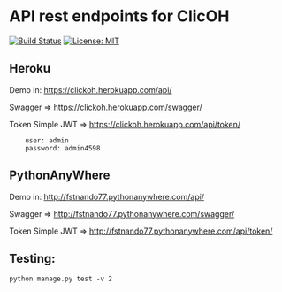 # API rest endpoints for ClicOH

[![Build Status](https://app.travis-ci.com/fstnando/clickoh.svg?branch=main)](https://app.travis-ci.com/fstnando/clickoh)
[![License: MIT](https://img.shields.io/badge/License-MIT-yellow.svg)](https://opensource.org/licenses/MIT)

## Heroku

Demo in: https://clickoh.herokuapp.com/api/

Swagger => https://clickoh.herokuapp.com/swagger/

Token Simple JWT => https://clickoh.herokuapp.com/api/token/

        user: admin
        password: admin4598

## PythonAnyWhere

Demo in: http://fstnando77.pythonanywhere.com/api/

Swagger => http://fstnando77.pythonanywhere.com/swagger/

Token Simple JWT => http://fstnando77.pythonanywhere.com/api/token/

## Testing:

    python manage.py test -v 2
